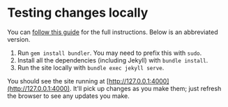 # Testing changes locally
You can [follow this guide](https://help.github.com/articles/setting-up-your-github-pages-site-locally-with-jekyll/) for the full instructions. Below is an abbreviated version.

1. Run `gem install bundler`. You may need to prefix this with `sudo`.
2. Install all the dependencies (including Jekyll) with `bundle install`.
3. Run the site locally with `bundle exec jekyll serve`.

You should see the site running at [http://127.0.0.1:4000](http://127.0.0.1:4000). It'll pick up changes as you make them; just refresh the browser to see any updates you make.
